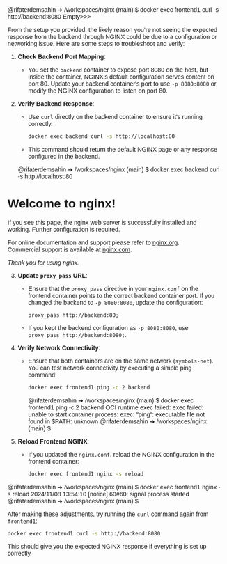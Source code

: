 @rifaterdemsahin ➜ /workspaces/nginx (main) $ docker exec frontend1 curl -s http://backend:8080
Empty>>>

From the setup you provided, the likely reason you’re not seeing the expected response from the backend through NGINX could be due to a configuration or networking issue. Here are some steps to troubleshoot and verify:

1. **Check Backend Port Mapping**:
   - You set the `backend` container to expose port 8080 on the host, but inside the container, NGINX’s default configuration serves content on port 80. Update your backend container's port to use `-p 8080:8080` or modify the NGINX configuration to listen on port 80.

2. **Verify Backend Response**:
   - Use `curl` directly on the backend container to ensure it's running correctly.
     ```bash
     docker exec backend curl -s http://localhost:80
     ```
   - This command should return the default NGINX page or any response configured in the backend.

   @rifaterdemsahin ➜ /workspaces/nginx (main) $ docker exec backend curl -s http://localhost:80
<!DOCTYPE html>
<html>
<head>
<title>Welcome to nginx!</title>
<style>
html { color-scheme: light dark; }
body { width: 35em; margin: 0 auto;
font-family: Tahoma, Verdana, Arial, sans-serif; }
</style>
</head>
<body>
<h1>Welcome to nginx!</h1>
<p>If you see this page, the nginx web server is successfully installed and
working. Further configuration is required.</p>

<p>For online documentation and support please refer to
<a href="http://nginx.org/">nginx.org</a>.<br/>
Commercial support is available at
<a href="http://nginx.com/">nginx.com</a>.</p>

<p><em>Thank you for using nginx.</em></p>
</body>
</html>

3. **Update `proxy_pass` URL**:
   - Ensure that the `proxy_pass` directive in your `nginx.conf` on the frontend container points to the correct backend container port. If you changed the backend to `-p 8080:8080`, update the configuration:
     ```nginx
     proxy_pass http://backend:80;
     ```
   - If you kept the backend configuration as `-p 8080:8080`, use `proxy_pass http://backend:8080;`.

4. **Verify Network Connectivity**:
   - Ensure that both containers are on the same network (`symbols-net`). You can test network connectivity by executing a simple ping command:
     ```bash
     docker exec frontend1 ping -c 2 backend
     ```

     @rifaterdemsahin ➜ /workspaces/nginx (main) $ docker exec frontend1 ping -c 2 backend
OCI runtime exec failed: exec failed: unable to start container process: exec: "ping": executable file not found in $PATH: unknown
@rifaterdemsahin ➜ /workspaces/nginx (main) $ 

5. **Reload Frontend NGINX**:
   - If you updated the `nginx.conf`, reload the NGINX configuration in the frontend container:
     ```bash
     docker exec frontend1 nginx -s reload
     ```
@rifaterdemsahin ➜ /workspaces/nginx (main) $  docker exec frontend1 nginx -s reload
2024/11/08 13:54:10 [notice] 60#60: signal process started
@rifaterdemsahin ➜ /workspaces/nginx (main) $ 


After making these adjustments, try running the `curl` command again from `frontend1`:
```bash
docker exec frontend1 curl -s http://backend:8080
```

This should give you the expected NGINX response if everything is set up correctly.